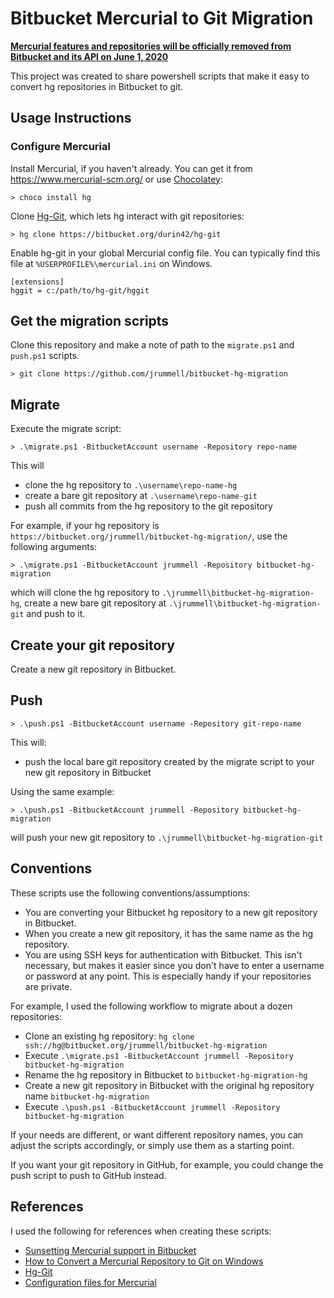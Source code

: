 # Bitbucket Mercurial to Git Migration

**[Mercurial features and repositories will be officially removed from Bitbucket and its API on June 1, 2020](https://bitbucket.org/blog/sunsetting-mercurial-support-in-bitbucket)**

This project was created to share powershell scripts that make it easy to convert hg repositories in Bitbucket to git.

## Usage Instructions

### Configure Mercurial

Install Mercurial, if you haven't already. You can get it from <https://www.mercurial-scm.org/> or use [Chocolatey](https://chocolatey.org/packages/hg):

    > choco install hg

Clone [Hg-Git](https://bitbucket.org/durin42/hg-git), which lets hg interact with git repositories:

    > hg clone https://bitbucket.org/durin42/hg-git

Enable hg-git in your global Mercurial config file. You can typically find this file at `%USERPROFILE%\mercurial.ini` on Windows.

    [extensions]
    hggit = c:/path/to/hg-git/hggit

## Get the migration scripts

Clone this repository and make a note of path to the `migrate.ps1` and `push.ps1` scripts.

    > git clone https://github.com/jrummell/bitbucket-hg-migration

## Migrate

Execute the migrate script:

    > .\migrate.ps1 -BitbucketAccount username -Repository repo-name

This will

- clone the hg repository to `.\username\repo-name-hg`
- create a bare git repository at `.\username\repo-name-git`
- push all commits from the hg repository to the git repository

For example, if your hg repository is `https://bitbucket.org/jrummell/bitbucket-hg-migration/`, use the following arguments:

    > .\migrate.ps1 -BitbucketAccount jrummell -Repository bitbucket-hg-migration

which will clone the hg repository to `.\jrummell\bitbucket-hg-migration-hg`, create a new bare git repository at `.\jrummell\bitbucket-hg-migration-git` and push to it.

## Create your git repository

Create a new git repository in Bitbucket.

## Push

    > .\push.ps1 -BitbucketAccount username -Repository git-repo-name

This will:

- push the local bare git repository created by the migrate script to your new git repository in Bitbucket

Using the same example:

    > .\push.ps1 -BitbucketAccount jrummell -Repository bitbucket-hg-migration

will push your new git repository to `.\jrummell\bitbucket-hg-migration-git`

## Conventions

These scripts use the following conventions/assumptions:

- You are converting your Bitbucket hg repository to a new git repository in Bitbucket.
- When you create a new git repository, it has the same name as the hg repository.
- You are using SSH keys for authentication with Bitbucket. This isn't necessary, but makes it easier since you don't have to enter a username or password at any point. This is especially handy if your repositories are private.

For example, I used the following workflow to migrate about a dozen repositories:

- Clone an existing hg repository: `hg clone ssh://hg@bitbucket.org/jrummell/bitbucket-hg-migration`
- Execute `.\migrate.ps1 -BitbucketAccount jrummell -Repository bitbucket-hg-migration`
- Rename the hg repository in Bitbucket to `bitbucket-hg-migration-hg`
- Create a new git repository in Bitbucket with the original hg repository name `bitbucket-hg-migration`
- Execute `.\push.ps1 -BitbucketAccount jrummell -Repository bitbucket-hg-migration`

If your needs are different, or want different repository names, you can adjust the scripts accordingly, or simply use them as a starting point.

If you want your git repository in GitHub, for example, you could change the push script to push to GitHub instead.

## References

I used the following for references when creating these scripts:

- [Sunsetting Mercurial support in Bitbucket](https://bitbucket.org/blog/sunsetting-mercurial-support-in-bitbucket)
- [How to Convert a Mercurial Repository to Git on Windows](https://markheath.net/post/how-to-convert-mercurial-repository-to)
- [Hg-Git](https://bitbucket.org/durin42/hg-git)
- [Configuration files for Mercurial](https://www.mercurial-scm.org/doc/hgrc.5.html#files)
